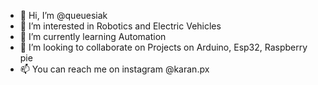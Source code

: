 - 👋 Hi, I’m @queuesiak
- 👀 I’m interested in Robotics and Electric Vehicles
- 🌱 I’m currently learning Automation
- 💞️ I’m looking to collaborate on Projects on Arduino, Esp32, Raspberry pie
- 📫 You can reach me on instagram @karan.px

<!---
queuesiak/queuesiak is a ✨ special ✨ repository because its `README.md` (this file) appears on your GitHub profile.
You can click the Preview link to take a look at your changes.
--->
